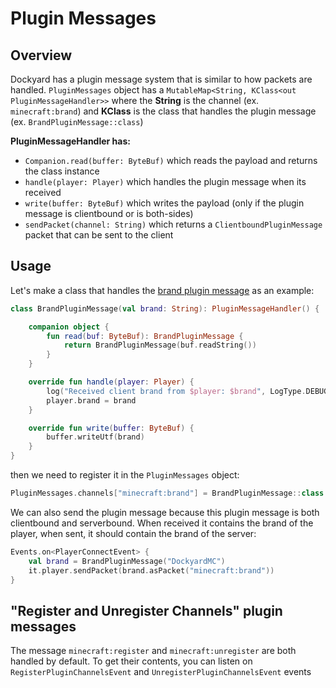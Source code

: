# Plugin Messages

## Overview

Dockyard has a plugin message system that is similar to how packets are handled. `PluginMessages` object has a `MutableMap<String, KClass<out PluginMessageHandler>>` where the **String** is the channel (ex. `minecraft:brand`) and **KClass** is the class that handles the plugin message (ex. `BrandPluginMessage::class`)

**PluginMessageHandler has:**
- `Companion.read(buffer: ByteBuf)` which reads the payload and returns the class instance 
- `handle(player: Player)` which handles the plugin message when its received
- `write(buffer: ByteBuf)` which writes the payload (only if the plugin message is clientbound or is both-sides)
- `sendPacket(channel: String)` which returns a `ClientboundPluginMessage` packet that can be sent to the client

## Usage

Let's make a class that handles the [brand plugin message](https://wiki.vg/Plugin_channels#minecraft:brand) as an example:

```kotlin
class BrandPluginMessage(val brand: String): PluginMessageHandler() {

    companion object {
        fun read(buf: ByteBuf): BrandPluginMessage {
            return BrandPluginMessage(buf.readString())
        }
    }

    override fun handle(player: Player) {
        log("Received client brand from $player: $brand", LogType.DEBUG)
        player.brand = brand
    }

    override fun write(buffer: ByteBuf) {
        buffer.writeUtf(brand)
    }
}
```

then we need to register it in the `PluginMessages` object:

```kotlin
PluginMessages.channels["minecraft:brand"] = BrandPluginMessage::class
```

We can also send the plugin message because this plugin message is both clientbound and serverbound. When received it contains the brand of the player, when sent, it should contain the brand of the server:

```kotlin
Events.on<PlayerConnectEvent> {
    val brand = BrandPluginMessage("DockyardMC")
    it.player.sendPacket(brand.asPacket("minecraft:brand"))
}
```

## "Register and Unregister Channels" plugin messages

The message `minecraft:register` and `minecraft:unregister` are both handled by default. To get their contents, you can listen on `RegisterPluginChannelsEvent` and `UnregisterPluginChannelsEvent` events